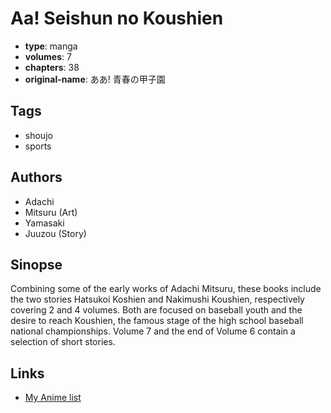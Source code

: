 # Aa! Seishun no Koushien

-   **type**: manga
-   **volumes**: 7
-   **chapters**: 38
-   **original-name**: ああ! 青春の甲子園

## Tags

-   shoujo
-   sports

## Authors

-   Adachi
-   Mitsuru (Art)
-   Yamasaki
-   Juuzou (Story)

## Sinopse

Combining some of the early works of Adachi Mitsuru, these books include the two stories Hatsukoi Koshien and Nakimushi Koushien, respectively covering 2 and 4 volumes. Both are focused on baseball youth and the desire to reach Koushien, the famous stage of the high school baseball national championships. Volume 7 and the end of Volume 6 contain a selection of short stories.

## Links

-   [My Anime list](https://myanimelist.net/manga/65471/Aa_Seishun_no_Koushien)

